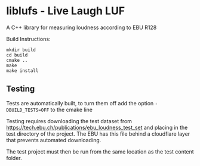 # liblufs - Live Laugh LUF
A C++ library for measuring loudness according to EBU R128

Build Instructions:
```
mkdir build
cd build 
cmake ..
make
make install
```

## Testing
Tests are automatically built, to turn them off add the option ```-DBUILD_TESTS=OFF``` to the cmake line

Testing requires downloading the test dataset from https://tech.ebu.ch/publications/ebu_loudness_test_set and placing in the test directory of the project. The EBU has this file behind a cloudflare layer that prevents automated downloading.

The test project must then be run from the same location as the test content folder.
